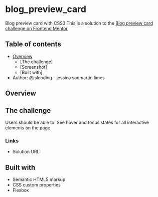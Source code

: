 # blog_preview_card
 Blog preview card with CSS3
 This is a solution to the [Blog preview card challenge on Frontend Mentor](https://www.frontendmentor.io/challenges/blog-preview-card-ckPaj01IcS)

 ## Table of contents

- [Overview](#overview)
  - [The challenge]
  - [Screenshot]
  - [Built with]
- Author: @jslcoding - jessica sanmartin limes

## Overview

## The challenge
Users should be able to: See hover and focus states for all interactive elements on the page

### Links
- Solution URL:

## Built with

- Semantic HTML5 markup
- CSS custom properties
- Flexbox
